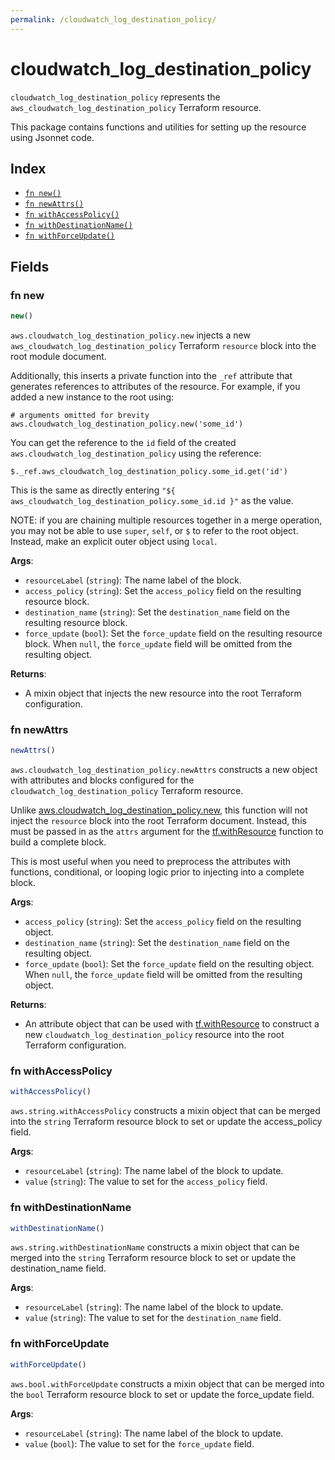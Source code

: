 ```yaml
---
permalink: /cloudwatch_log_destination_policy/
---
```


# cloudwatch_log_destination_policy

`cloudwatch_log_destination_policy` represents the `aws_cloudwatch_log_destination_policy` Terraform resource.



This package contains functions and utilities for setting up the resource using Jsonnet code.


## Index

* [`fn new()`](#fn-new)
* [`fn newAttrs()`](#fn-newattrs)
* [`fn withAccessPolicy()`](#fn-withaccesspolicy)
* [`fn withDestinationName()`](#fn-withdestinationname)
* [`fn withForceUpdate()`](#fn-withforceupdate)

## Fields

### fn new

```ts
new()
```


`aws.cloudwatch_log_destination_policy.new` injects a new `aws_cloudwatch_log_destination_policy` Terraform `resource`
block into the root module document.

Additionally, this inserts a private function into the `_ref` attribute that generates references to attributes of the
resource. For example, if you added a new instance to the root using:

    # arguments omitted for brevity
    aws.cloudwatch_log_destination_policy.new('some_id')

You can get the reference to the `id` field of the created `aws.cloudwatch_log_destination_policy` using the reference:

    $._ref.aws_cloudwatch_log_destination_policy.some_id.get('id')

This is the same as directly entering `"${ aws_cloudwatch_log_destination_policy.some_id.id }"` as the value.

NOTE: if you are chaining multiple resources together in a merge operation, you may not be able to use `super`, `self`,
or `$` to refer to the root object. Instead, make an explicit outer object using `local`.

**Args**:
  - `resourceLabel` (`string`): The name label of the block.
  - `access_policy` (`string`): Set the `access_policy` field on the resulting resource block.
  - `destination_name` (`string`): Set the `destination_name` field on the resulting resource block.
  - `force_update` (`bool`): Set the `force_update` field on the resulting resource block. When `null`, the `force_update` field will be omitted from the resulting object.

**Returns**:
- A mixin object that injects the new resource into the root Terraform configuration.


### fn newAttrs

```ts
newAttrs()
```


`aws.cloudwatch_log_destination_policy.newAttrs` constructs a new object with attributes and blocks configured for the `cloudwatch_log_destination_policy`
Terraform resource.

Unlike [aws.cloudwatch_log_destination_policy.new](#fn-new), this function will not inject the `resource`
block into the root Terraform document. Instead, this must be passed in as the `attrs` argument for the
[tf.withResource](https://github.com/tf-libsonnet/core/tree/main/docs#fn-withresource) function to build a complete block.

This is most useful when you need to preprocess the attributes with functions, conditional, or looping logic prior to
injecting into a complete block.

**Args**:
  - `access_policy` (`string`): Set the `access_policy` field on the resulting object.
  - `destination_name` (`string`): Set the `destination_name` field on the resulting object.
  - `force_update` (`bool`): Set the `force_update` field on the resulting object. When `null`, the `force_update` field will be omitted from the resulting object.

**Returns**:
  - An attribute object that can be used with [tf.withResource](https://github.com/tf-libsonnet/core/tree/main/docs#fn-withresource) to construct a new `cloudwatch_log_destination_policy` resource into the root Terraform configuration.


### fn withAccessPolicy

```ts
withAccessPolicy()
```

`aws.string.withAccessPolicy` constructs a mixin object that can be merged into the `string`
Terraform resource block to set or update the access_policy field.



**Args**:
  - `resourceLabel` (`string`): The name label of the block to update.
  - `value` (`string`): The value to set for the `access_policy` field.


### fn withDestinationName

```ts
withDestinationName()
```

`aws.string.withDestinationName` constructs a mixin object that can be merged into the `string`
Terraform resource block to set or update the destination_name field.



**Args**:
  - `resourceLabel` (`string`): The name label of the block to update.
  - `value` (`string`): The value to set for the `destination_name` field.


### fn withForceUpdate

```ts
withForceUpdate()
```

`aws.bool.withForceUpdate` constructs a mixin object that can be merged into the `bool`
Terraform resource block to set or update the force_update field.



**Args**:
  - `resourceLabel` (`string`): The name label of the block to update.
  - `value` (`bool`): The value to set for the `force_update` field.
